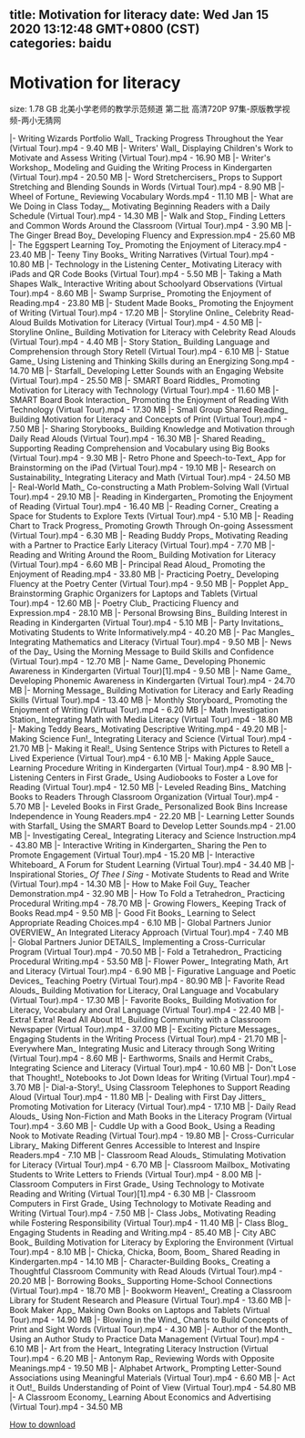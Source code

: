 
title: Motivation for literacy
date: Wed Jan 15 2020 13:12:48 GMT+0800 (CST)    
categories: baidu
---

# Motivation for literacy
size: 1.78 GB
 北美小学老师的教学示范频道 第二批 高清720P 97集-原版教学视频-两小无猜网
 
|- Writing Wizards Portfolio Wall_ Tracking Progress Throughout the Year (Virtual Tour).mp4 - 9.40 MB
|- Writers' Wall_ Displaying Children's Work to Motivate and Assess Writing (Virtual Tour).mp4 - 16.90 MB
|- Writer's Workshop_ Modeling and Guiding the Writing Process in Kindergarten (Virtual Tour).mp4 - 20.50 MB
|- Word Stretchercisers_ Props to Support Stretching and Blending Sounds in Words (Virtual Tour).mp4 - 8.90 MB
|- Wheel of Fortune_ Reviewing Vocabulary Words.mp4 - 11.10 MB
|- What are We Doing in Class Today__ Motivating Beginning Readers with a Daily Schedule (Virtual Tour).mp4 - 14.30 MB
|- Walk and Stop_ Finding Letters and Common Words Around the Classroom (Virtual Tour).mp4 - 3.90 MB
|- The Ginger Bread Boy_ Developing Fluency and Expression.mp4 - 25.60 MB
|- The Eggspert Learning Toy_ Promoting the Enjoyment of Literacy.mp4 - 23.40 MB
|- Teeny Tiny Books_ Writing Narratives (Virtual Tour).mp4 - 10.80 MB
|- Technology in the Listening Center_ Motivating Literacy with iPads and QR Code Books (Virtual Tour).mp4 - 5.50 MB
|- Taking a Math Shapes Walk_ Interactive Writing about Schoolyard Observations (Virtual Tour).mp4 - 8.60 MB
|- Swamp Surprise_ Promoting the Enjoyment of Reading.mp4 - 23.80 MB
|- Student Made Books_ Promoting the Enjoyment of Writing (Virtual Tour).mp4 - 17.20 MB
|- Storyline Online_ Celebrity Read-Aloud Builds Motivation for Literacy (Virtual Tour).mp4 - 4.50 MB
|- Storyline Online_ Building Motivation for Literacy with Celebrity Read Alouds (Virtual Tour).mp4 - 4.40 MB
|- Story Station_ Building Language and Comprehension through Story Retell (Virtual Tour).mp4 - 6.10 MB
|- Statue Game_ Using Listening and Thinking Skills during an Energizing Song.mp4 - 14.70 MB
|- Starfall_ Developing Letter Sounds with an Engaging Website (Virtual Tour).mp4 - 25.50 MB
|- SMART Board Riddles_ Promoting Motivation for Literacy with Technology (Virtual Tour).mp4 - 11.60 MB
|- SMART Board Book Interaction_ Promoting the Enjoyment of Reading With Technology (Virtual Tour).mp4 - 17.30 MB
|- Small Group Shared Reading_ Building Motivation for Literacy and Concepts of Print (Virtual Tour).mp4 - 7.50 MB
|- Sharing Storybooks_ Building Knowledge and Motivation through Daily Read Alouds (Virtual Tour).mp4 - 16.30 MB
|- Shared Reading_ Supporting Reading Comprehension and Vocabulary using Big Books (Virtual Tour).mp4 - 9.30 MB
|- Retro Phone and Speech-to-Text_ App for Brainstorming on the iPad (Virtual Tour).mp4 - 19.10 MB
|- Research on Sustainability_ Integrating Literacy and Math (Virtual Tour).mp4 - 24.50 MB
|- Real-World Math_ Co-constructing a Math Problem-Solving Wall (Virtual Tour).mp4 - 29.10 MB
|- Reading in Kindergarten_ Promoting the Enjoyment of Reading (Virtual Tour).mp4 - 16.40 MB
|- Reading Corner_ Creating a Space for Students to Explore Texts (Virtual Tour).mp4 - 5.10 MB
|- Reading Chart to Track Progress_ Promoting Growth Through On-going Assessment (Virtual Tour).mp4 - 6.30 MB
|- Reading Buddy Props_ Motivating Reading with a Partner to Practice Early Literacy (Virtual Tour).mp4 - 7.70 MB
|- Reading and Writing Around the Room_ Building Motivation for Literacy (Virtual Tour).mp4 - 6.60 MB
|- Principal Read Aloud_ Promoting the Enjoyment of Reading.mp4 - 33.80 MB
|- Practicing Poetry_ Developing Fluency at the Poetry Center (Virtual Tour).mp4 - 9.50 MB
|- Popplet App_ Brainstorming Graphic Organizers for Laptops and Tablets (Virtual Tour).mp4 - 12.60 MB
|- Poetry Club_ Practicing Fluency and Expression.mp4 - 28.10 MB
|- Personal Browsing Bins_ Building Interest in Reading in Kindergarten (Virtual Tour).mp4 - 5.10 MB
|- Party Invitations_ Motivating Students to Write Informatively.mp4 - 40.20 MB
|- Pac Mangles_ Integrating Mathematics and Literacy (Virtual Tour).mp4 - 9.50 MB
|- News of the Day_ Using the Morning Message to Build Skills and Confidence (Virtual Tour).mp4 - 12.70 MB
|- Name Game_ Developing Phonemic Awareness in Kindergarten (Virtual Tour)[1].mp4 - 9.50 MB
|- Name Game_ Developing Phonemic Awareness in Kindergarten (Virtual Tour).mp4 - 24.70 MB
|- Morning Message_ Building Motivation for Literacy and Early Reading Skills (Virtual Tour).mp4 - 13.40 MB
|- Monthly Storyboard_ Promoting the Enjoyment of Writing (Virtual Tour).mp4 - 6.20 MB
|- Math Investigation Station_ Integrating Math with Media Literacy (Virtual Tour).mp4 - 18.80 MB
|- Making Teddy Bears_ Motivating Descriptive Writing.mp4 - 49.20 MB
|- Making Science Fun!_ Integrating Literacy and Science (Virtual Tour).mp4 - 21.70 MB
|- Making it Real!_ Using Sentence Strips with Pictures to Retell a Lived Experience (Virtual Tour).mp4 - 6.10 MB
|- Making Apple Sauce_ Learning Procedure Writing in Kindergarten (Virtual Tour).mp4 - 8.90 MB
|- Listening Centers in First Grade_ Using Audiobooks to Foster a Love for Reading (Virtual Tour).mp4 - 12.50 MB
|- Leveled Reading Bins_ Matching Books to Readers Through Classroom Organization (Virtual Tour).mp4 - 5.70 MB
|- Leveled Books in First Grade_ Personalized Book Bins Increase Independence in Young Readers.mp4 - 22.20 MB
|- Learning Letter Sounds with Starfall_ Using the SMART Board to Develop Letter Sounds.mp4 - 21.00 MB
|- Investigating Cereal_ Integrating Literacy and Science Instruction.mp4 - 43.80 MB
|- Interactive Writing in Kindergarten_ Sharing the Pen to Promote Engagement (Virtual Tour).mp4 - 15.20 MB
|- Interactive Whiteboard_ A Forum for Student Learning (Virtual Tour).mp4 - 34.40 MB
|- Inspirational Stories_ _Of Thee I Sing_ - Motivate Students to Read and Write (Virtual Tour).mp4 - 14.30 MB
|- How to Make Foil Guy_ Teacher Demonstration.mp4 - 32.90 MB
|- How To Fold a Tetrahedron_ Practicing Procedural Writing.mp4 - 78.70 MB
|- Growing Flowers_ Keeping Track of Books Read.mp4 - 9.50 MB
|- Good Fit Books_ Learning to Select Appropriate Reading Choices.mp4 - 6.10 MB
|- Global Partners Junior OVERVIEW_ An Integrated Literacy Approach (Virtual Tour).mp4 - 7.40 MB
|- Global Partners Junior DETAILS_ Implementing a Cross-Curricular Program (Virtual Tour).mp4 - 70.50 MB
|- Fold a Tetrahedron_ Practicing Procedural Writing.mp4 - 53.50 MB
|- Flower Power_ Integrating Math, Art and Literacy (Virtual Tour).mp4 - 6.90 MB
|- Figurative Language and Poetic Devices_ Teaching Poetry (Virtual Tour).mp4 - 80.90 MB
|- Favorite Read Alouds_ Building Motivation for Literacy, Oral Language and Vocabulary (Virtual Tour).mp4 - 17.30 MB
|- Favorite Books_ Building Motivation for Literacy, Vocabulary and Oral Language (Virtual Tour).mp4 - 22.40 MB
|- Extra! Extra! Read All About It!_ Building Community with a Classroom Newspaper (Virtual Tour).mp4 - 37.00 MB
|- Exciting Picture Messages_ Engaging Students in the Writing Process (Virtual Tour).mp4 - 21.70 MB
|- Everywhere Man_ Integrating Music and Literacy through Song Writing (Virtual Tour).mp4 - 8.60 MB
|- Earthworms, Snails and Hermit Crabs_ Integrating Science and Literacy (Virtual Tour).mp4 - 10.60 MB
|- Don't Lose that Thought!_ Notebooks to Jot Down Ideas for Writing (Virtual Tour).mp4 - 3.70 MB
|- Dial-a-Story!_ Using Classroom Telephones to Support Reading Aloud (Virtual Tour).mp4 - 11.80 MB
|- Dealing with First Day Jitters_ Promoting Motivation for Literacy (Virtual Tour).mp4 - 17.10 MB
|- Daily Read Alouds_ Using Non-Fiction and Math Books in the Literacy Program (Virtual Tour).mp4 - 3.60 MB
|- Cuddle Up with a Good Book_ Using a Reading Nook to Motivate Reading (Virtual Tour).mp4 - 19.80 MB
|- Cross-Curricular Library_ Making Different Genres Accessible to Interest and Inspire Readers.mp4 - 7.10 MB
|- Classroom Read Alouds_ Stimulating Motivation for Literacy (Virtual Tour).mp4 - 6.70 MB
|- Classroom Mailbox_ Motivating Students to Write Letters to Friends (Virtual Tour).mp4 - 8.00 MB
|- Classroom Computers in First Grade_ Using Technology to Motivate Reading and Writing (Virtual Tour)[1].mp4 - 6.30 MB
|- Classroom Computers in First Grade_ Using Technology to Motivate Reading and Writing (Virtual Tour).mp4 - 7.50 MB
|- Class Jobs_ Motivating Reading while Fostering Responsibility (Virtual Tour).mp4 - 11.40 MB
|- Class Blog_ Engaging Students in Reading and Writing.mp4 - 85.40 MB
|- City ABC Book_ Building Motivation for Literacy by Exploring the Environment (Virtual Tour).mp4 - 8.10 MB
|- Chicka, Chicka, Boom, Boom_ Shared Reading in Kindergarten.mp4 - 14.10 MB
|- Character-Building Books_ Creating a Thoughtful Classroom Community with Read Alouds (Virtual Tour).mp4 - 20.20 MB
|- Borrowing Books_ Supporting Home-School Connections (Virtual Tour).mp4 - 18.70 MB
|- Bookworm Heaven!_ Creating a Classroom Library for Student Research and Pleasure (Virtual Tour).mp4 - 13.60 MB
|- Book Maker App_ Making Own Books on Laptops and Tablets (Virtual Tour).mp4 - 14.90 MB
|- Blowing in the Wind_ Chants to Build Concepts of Print and Sight Words (Virtual Tour).mp4 - 4.30 MB
|- Author of the Month_ Using an Author Study to Practice Data Management (Virtual Tour).mp4 - 6.10 MB
|- Art from the Heart_ Integrating Literacy Instruction (Virtual Tour).mp4 - 6.20 MB
|- Antonym Rap_ Reviewing Words with Opposite Meanings.mp4 - 19.50 MB
|- Alphabet Artwork_ Prompting Letter-Sound Associations using Meaningful Materials (Virtual Tour).mp4 - 6.60 MB
|- Act it Out!_ Builds Understanding of Point of View (Virtual Tour).mp4 - 54.80 MB
|- A Classroom Economy_ Learning About Economics and Advertising (Virtual Tour).mp4 - 34.50 MB

[How to download](https://bpcam.bemobtrk.com/go/2ceec3aa-1ca2-46d6-b9ff-aaa5c184517c?jno=435)